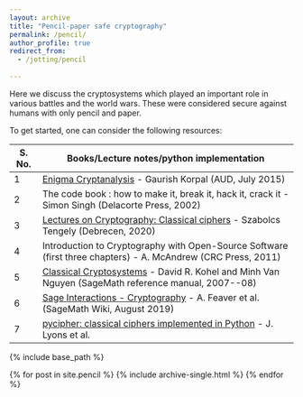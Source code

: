 ```yaml
---
layout: archive
title: "Pencil-paper safe cryptography"
permalink: /pencil/
author_profile: true
redirect_from:
  - /jotting/pencil
  
---
```


Here we discuss the cryptosystems which played an important role in various battles and the world wars. These were considered secure against humans with only pencil and paper.

To get started, one can consider the following resources:

| S. No. | Books/Lecture notes/python implementation |
|--------|----------|
|1 | [Enigma Cryptanalysis](https://gkorpal.github.io/files/summer2015-enigma_cryptanalysis-gaurish.pdf) - Gaurish Korpal (AUD, July 2015)|
|2 | The code book : how to make it, break it, hack it, crack it - Simon Singh (Delacorte Press, 2002)|
|3 | [Lectures on Cryptography: Classical ciphers](https://shrek.unideb.hu/~tengely/crypto/section-2.html) - Szabolcs Tengely (Debrecen, 2020)|
|4 | Introduction to Cryptography with Open-Source Software (first three chapters) - A. McAndrew (CRC Press, 2011)|
|5 | [Classical Cryptosystems](https://doc.sagemath.org/html/en/reference/cryptography/sage/crypto/classical.html) - David R. Kohel and Minh Van Nguyen (SageMath reference manual, 2007--08)|
|6 | [Sage Interactions - Cryptography](https://wiki.sagemath.org/interact/cryptography) - A. Feaver et al. (SageMath Wiki, August 2019)|
|7 | [pycipher: classical ciphers implemented in Python](https://github.com/jameslyons/pycipher) - J. Lyons et al.|

{% include base_path %}


{% for post in site.pencil %}
  {% include archive-single.html %}
{% endfor %}
